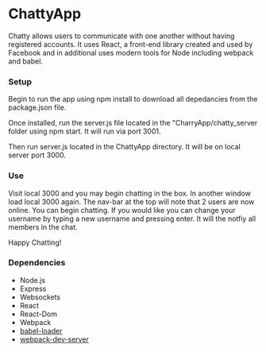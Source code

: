ChattyApp
=========

Chatty allows users to communicate with one another without having registered accounts.  It uses React, a front-end library created and used by Facebook and in additional uses modern tools for Node including webpack and babel.

### Setup

Begin to run the app using npm install to download all depedancies from the package.json file.

Once installed, run the server.js file located in the "CharryApp/chatty_server folder using npm start. It will run via port 3001.

Then run server.js located in the ChattyApp directory.  It will be on local server port 3000.

### Use

Visit local 3000 and you may begin chatting in the box.  In another window load local 3000 again.  The nav-bar at the top will note that 2 users are now online.  You can begin chatting. If you would like you can change your username by typing a new username and pressing enter.  It will the notfiy all members in the chat.

Happy Chatting!

### Dependencies

* Node.js
* Express
* Websockets
* React
* React-Dom
* Webpack
* [babel-loader](https://github.com/babel/babel-loader)
* [webpack-dev-server](https://github.com/webpack/webpack-dev-server)
